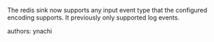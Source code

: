 The redis sink now supports any input event type that the configured encoding supports. It previously only supported log events.

authors: ynachi
